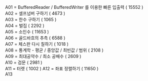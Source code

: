 A01 = BufferedReader / BufferedWriter 를 이용한 빠른 입출력 ( 15552 )  
A02 = 셀프넘버 구하기 ( 4673 )  
A03 = 한수 구하기 ( 1065 )  
A04 = 벌집 ( 2292 )  
A05 = 소인수 ( 11653 )  
A06 = 골드바흐의 추측 ( 6588 )  
A07 = 체스판 다시 칠하기 ( 1018 )  
A08 = 통계학 - 평균 / 중앙값 / 최빈값 / 범위 ( 2108 )  
A09 = 최대공약수 / 최소 공배수 ( 2609 )  
A10 = 검문 ( 2981 )  
A11 = 터렛 ( 1002 )
A12 = 좌표 정렬하기 ( 11650 )  
A13
